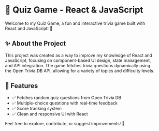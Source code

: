# 🧠 Quiz Game - React & JavaScript
Welcome to my Quiz Game, a fun and interactive trivia game built with React and JavaScript! 🎉

## ✨ About the Project
This project was created as a way to improve my knowledge of React and JavaScript, focusing on component-based UI design, state management, and API integration. The game fetches trivia questions dynamically using the Open Trivia DB API, allowing for a variety of topics and difficulty levels.

## 🚀 Features

* ✅ Fetches random quiz questions from Open Trivia DB
* ✅ Multiple-choice questions with real-time feedback
* ✅ Score tracking system
* ✅ Clean and responsive UI with React

Feel free to explore, contribute, or suggest improvements! 🚀
